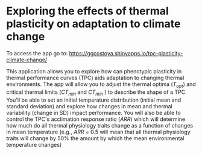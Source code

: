 # Exploring the effects of thermal plasticity on adaptation to climate change

To access the app go to: https://ggcostoya.shinyapps.io/tpc-plasticity-climate-change/

This application allows you to explore how can phenotypic plasticity in 
thermal performance curves (TPC) aids adaptation to changing thermal environments.
The app will allow you to adjust the thermal optima ($T_{opt}$) and critical thermal 
limits ($CT_{min}$ and $CT_{min}$ ) to describe the shape of a TPC. You'll be able to
set an initial temperature distribution (initial mean and standard deviation) 
and explore how changes in mean and thermal variability (change in SD) impact performance.
You will also be able to control the TPC's acclimation response ratio ($ARR$) which will determine
how much do all thermal physiology traits change as a function of changes in mean temperature 
(e.g., $ARR$ = 0.5 will mean that all thermal physiology traits will change by 50% the amount by
which the mean environmental temperature changes)
